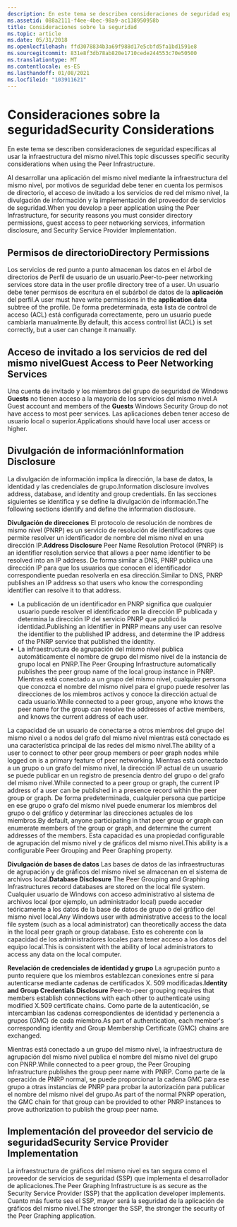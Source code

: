 ```yaml
---
description: En este tema se describen consideraciones de seguridad específicas al usar la infraestructura del mismo nivel.
ms.assetid: 088a2111-f4ee-4bec-98a9-ac138950958b
title: Consideraciones sobre la seguridad
ms.topic: article
ms.date: 05/31/2018
ms.openlocfilehash: ffd3078834b3a69f988d17e5cbfd5fa1bd1591e8
ms.sourcegitcommit: 831e8f3db78ab820e1710cede244553c70e50500
ms.translationtype: MT
ms.contentlocale: es-ES
ms.lasthandoff: 01/08/2021
ms.locfileid: "103911621"
---
```

# <a name="security-considerations"></a><span data-ttu-id="db477-103">Consideraciones sobre la seguridad</span><span class="sxs-lookup"><span data-stu-id="db477-103">Security Considerations</span></span>

<span data-ttu-id="db477-104">En este tema se describen consideraciones de seguridad específicas al usar la infraestructura del mismo nivel.</span><span class="sxs-lookup"><span data-stu-id="db477-104">This topic discusses specific security considerations when using the Peer Infrastructure.</span></span>

<span data-ttu-id="db477-105">Al desarrollar una aplicación del mismo nivel mediante la infraestructura del mismo nivel, por motivos de seguridad debe tener en cuenta los permisos de directorio, el acceso de invitado a los servicios de red del mismo nivel, la divulgación de información y la implementación del proveedor de servicios de seguridad.</span><span class="sxs-lookup"><span data-stu-id="db477-105">When you develop a peer application using the Peer Infrastructure, for security reasons you must consider directory permissions, guest access to peer networking services, information disclosure, and Security Service Provider Implementation.</span></span>

## <a name="directory-permissions"></a><span data-ttu-id="db477-106">Permisos de directorio</span><span class="sxs-lookup"><span data-stu-id="db477-106">Directory Permissions</span></span>

<span data-ttu-id="db477-107">Los servicios de red punto a punto almacenan los datos en el árbol de directorios de Perfil de usuario de un usuario.</span><span class="sxs-lookup"><span data-stu-id="db477-107">Peer-to-peer networking services store data in the user profile directory tree of a user.</span></span> <span data-ttu-id="db477-108">Un usuario debe tener permisos de escritura en el subárbol de datos de la **aplicación** del perfil.</span><span class="sxs-lookup"><span data-stu-id="db477-108">A user must have write permissions in the **application data** subtree of the profile.</span></span> <span data-ttu-id="db477-109">De forma predeterminada, esta lista de control de acceso (ACL) está configurada correctamente, pero un usuario puede cambiarla manualmente.</span><span class="sxs-lookup"><span data-stu-id="db477-109">By default, this access control list (ACL) is set correctly, but a user can change it manually.</span></span>

## <a name="guest-access-to-peer-networking-services"></a><span data-ttu-id="db477-110">Acceso de invitado a los servicios de red del mismo nivel</span><span class="sxs-lookup"><span data-stu-id="db477-110">Guest Access to Peer Networking Services</span></span>

<span data-ttu-id="db477-111">Una cuenta de invitado y los miembros del grupo de seguridad de Windows **Guests** no tienen acceso a la mayoría de los servicios del mismo nivel.</span><span class="sxs-lookup"><span data-stu-id="db477-111">A Guest account and members of the **Guests** Windows Security Group do not have access to most peer services.</span></span> <span data-ttu-id="db477-112">Las aplicaciones deben tener acceso de usuario local o superior.</span><span class="sxs-lookup"><span data-stu-id="db477-112">Applications should have local user access or higher.</span></span>

## <a name="information-disclosure"></a><span data-ttu-id="db477-113">Divulgación de información</span><span class="sxs-lookup"><span data-stu-id="db477-113">Information Disclosure</span></span>

<span data-ttu-id="db477-114">La divulgación de información implica la dirección, la base de datos, la identidad y las credenciales de grupo.</span><span class="sxs-lookup"><span data-stu-id="db477-114">Information disclosure involves address, database, and identity and group credentials.</span></span> <span data-ttu-id="db477-115">En las secciones siguientes se identifica y se define la divulgación de información.</span><span class="sxs-lookup"><span data-stu-id="db477-115">The following sections identify and define the information disclosure.</span></span>

<span data-ttu-id="db477-116">**Divulgación de direcciones** El protocolo de resolución de nombres de mismo nivel (PNRP) es un servicio de resolución de identificadores que permite resolver un identificador de nombre del mismo nivel en una dirección IP.</span><span class="sxs-lookup"><span data-stu-id="db477-116">**Address Disclosure** Peer Name Resolution Protocol (PNRP) is an identifier resolution service that allows a peer name identifier to be resolved into an IP address.</span></span> <span data-ttu-id="db477-117">De forma similar a DNS, PNRP publica una dirección IP para que los usuarios que conocen el identificador correspondiente puedan resolverla en esa dirección.</span><span class="sxs-lookup"><span data-stu-id="db477-117">Similar to DNS, PNRP publishes an IP address so that users who know the corresponding identifier can resolve it to that address.</span></span>

-   <span data-ttu-id="db477-118">La publicación de un identificador en PNRP significa que cualquier usuario puede resolver el identificador en la dirección IP publicada y determina la dirección IP del servicio PNRP que publicó la identidad.</span><span class="sxs-lookup"><span data-stu-id="db477-118">Publishing an identifier in PNRP means any user can resolve the identifier to the published IP address, and determine the IP address of the PNRP service that published the identity.</span></span>
-   <span data-ttu-id="db477-119">La infraestructura de agrupación del mismo nivel publica automáticamente el nombre de grupo del mismo nivel de la instancia de grupo local en PNRP.</span><span class="sxs-lookup"><span data-stu-id="db477-119">The Peer Grouping Infrastructure automatically publishes the peer group name of the local group instance in PNRP.</span></span> <span data-ttu-id="db477-120">Mientras está conectado a un grupo del mismo nivel, cualquier persona que conozca el nombre del mismo nivel para el grupo puede resolver las direcciones de los miembros activos y conoce la dirección actual de cada usuario.</span><span class="sxs-lookup"><span data-stu-id="db477-120">While connected to a peer group, anyone who knows the peer name for the group can resolve the addresses of active members, and knows the current address of each user.</span></span>

<span data-ttu-id="db477-121">La capacidad de un usuario de conectarse a otros miembros del grupo del mismo nivel o a nodos del grafo del mismo nivel mientras está conectado es una característica principal de las redes del mismo nivel.</span><span class="sxs-lookup"><span data-stu-id="db477-121">The ability of a user to connect to other peer group members or peer graph nodes while logged on is a primary feature of peer networking.</span></span> <span data-ttu-id="db477-122">Mientras está conectado a un grupo o un grafo del mismo nivel, la dirección IP actual de un usuario se puede publicar en un registro de presencia dentro del grupo o del grafo del mismo nivel.</span><span class="sxs-lookup"><span data-stu-id="db477-122">While connected to a peer group or graph, the current IP address of a user can be published in a presence record within the peer group or graph.</span></span> <span data-ttu-id="db477-123">De forma predeterminada, cualquier persona que participe en ese grupo o grafo del mismo nivel puede enumerar los miembros del grupo o del gráfico y determinar las direcciones actuales de los miembros.</span><span class="sxs-lookup"><span data-stu-id="db477-123">By default, anyone participating in that peer group or graph can enumerate members of the group or graph, and determine the current addresses of the members.</span></span> <span data-ttu-id="db477-124">Esta capacidad es una propiedad configurable de agrupación del mismo nivel y de gráficos del mismo nivel.</span><span class="sxs-lookup"><span data-stu-id="db477-124">This ability is a configurable Peer Grouping and Peer Graphing property.</span></span>

<span data-ttu-id="db477-125">**Divulgación de bases de datos** Las bases de datos de las infraestructuras de agrupación y de gráficos del mismo nivel se almacenan en el sistema de archivos local.</span><span class="sxs-lookup"><span data-stu-id="db477-125">**Database Disclosure** The Peer Grouping and Graphing Infrastructures record databases are stored on the local file system.</span></span> <span data-ttu-id="db477-126">Cualquier usuario de Windows con acceso administrativo al sistema de archivos local (por ejemplo, un administrador local) puede acceder teóricamente a los datos de la base de datos de grupo o del gráfico del mismo nivel local.</span><span class="sxs-lookup"><span data-stu-id="db477-126">Any Windows user with administrative access to the local file system (such as a local administrator) can theoretically access the data in the local peer graph or group database.</span></span> <span data-ttu-id="db477-127">Esto es coherente con la capacidad de los administradores locales para tener acceso a los datos del equipo local.</span><span class="sxs-lookup"><span data-stu-id="db477-127">This is consistent with the ability of local administrators to access any data on the local computer.</span></span>

<span data-ttu-id="db477-128">**Revelación de credenciales de identidad y grupo** La agrupación punto a punto requiere que los miembros establezcan conexiones entre sí para autenticarse mediante cadenas de certificados X. 509 modificadas.</span><span class="sxs-lookup"><span data-stu-id="db477-128">**Identity and Group Credentials Disclosure** Peer-to-peer grouping requires that members establish connections with each other to authenticate using modified X.509 certificate chains.</span></span> <span data-ttu-id="db477-129">Como parte de la autenticación, se intercambian las cadenas correspondientes de identidad y pertenencia a grupos (GMC) de cada miembro.</span><span class="sxs-lookup"><span data-stu-id="db477-129">As part of authentication, each member's corresponding identity and Group Membership Certificate (GMC) chains are exchanged.</span></span>

<span data-ttu-id="db477-130">Mientras está conectado a un grupo del mismo nivel, la infraestructura de agrupación del mismo nivel publica el nombre del mismo nivel del grupo con PNRP.</span><span class="sxs-lookup"><span data-stu-id="db477-130">While connected to a peer group, the Peer Grouping Infrastructure publishes the group peer name with PNRP.</span></span> <span data-ttu-id="db477-131">Como parte de la operación de PNRP normal, se puede proporcionar la cadena GMC para ese grupo a otras instancias de PNRP para probar la autorización para publicar el nombre del mismo nivel del grupo.</span><span class="sxs-lookup"><span data-stu-id="db477-131">As part of the normal PNRP operation, the GMC chain for that group can be provided to other PNRP instances to prove authorization to publish the group peer name.</span></span>

## <a name="security-service-provider-implementation"></a><span data-ttu-id="db477-132">Implementación del proveedor del servicio de seguridad</span><span class="sxs-lookup"><span data-stu-id="db477-132">Security Service Provider Implementation</span></span>

<span data-ttu-id="db477-133">La infraestructura de gráficos del mismo nivel es tan segura como el proveedor de servicios de seguridad (SSP) que implementa el desarrollador de aplicaciones.</span><span class="sxs-lookup"><span data-stu-id="db477-133">The Peer Graphing Infrastructure is as secure as the Security Service Provider (SSP) that the application developer implements.</span></span> <span data-ttu-id="db477-134">Cuanto más fuerte sea el SSP, mayor será la seguridad de la aplicación de gráficos del mismo nivel.</span><span class="sxs-lookup"><span data-stu-id="db477-134">The stronger the SSP, the stronger the security of the Peer Graphing application.</span></span>

 

 



